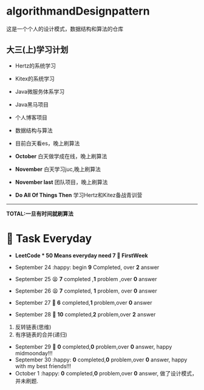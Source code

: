 # algorithmandDesignpattern
这是一个个人的设计模式，数据结构和算法的仓库
## 大三(上)学习计划

* Hertz的系统学习
* Kitex的系统学习
* Java微服务体系学习
* Java黑马项目
* 个人博客项目
* 数据结构与算法



* 目前白天看es，晚上刷算法

* **October** 白天做学成在线，晚上刷算法

* **November** 白天学习juc,晚上刷算法
* **November last** 团队项目，晚上刷算法
* **Do All Of Things Then** 学习Hertz和Kitez备战青训营

****

**TOTAL:一旦有时间就刷算法**





#  :date: Task  Everyday

* **LeetCode * 50  Means everyday need 7  :apple: FirstWeek**

* September 24 :happy: begin **9** Completed, over **2** answer

* September 25 :tired_face: **7** completed ,**1** problem ,over **0** answer

* September 26 :tired_face: **7** completed, **1** problem, over **0** answer

* September 27 :cowboy_hat_face: **6** completed,**1** problem,over **0** answer
* September 28 :cowboy_hat_face: **10** completed,**2** problem,over **2** answer
 1. 反转链表(思维)
 2. 有序链表的合并(递归)
* September 29 :cowboy_hat_face: **0** completed,**0** problem,over **0** answer, happy midmoonday!!!
* September 30 :happy: **0** completed,**0** problem,over **0** answer, happy with my best friends!!!
* October 1 :happy: **0** completed,**0** problem,over **0** answer, 做了设计模式，并未刷题.
  
